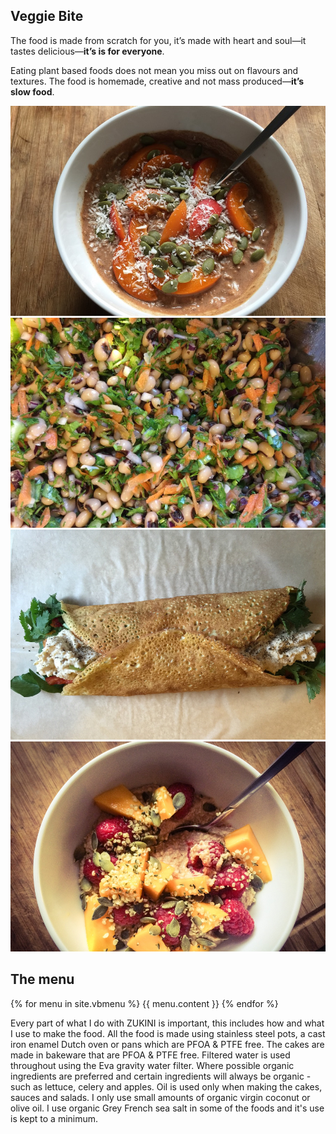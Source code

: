 <section class="l-panel editable">
<div class="l-wrap">
<div class="l-summary">
<h2>Veggie Bite</h2>
<p>The food is made from scratch for you, it’s made with heart and soul—it tastes delicious—<b>it’s is for everyone</b>.</p>
<p>Eating plant based foods does not mean you miss out on flavours and textures. The food is homemade, creative and not mass produced—<b>it’s slow food</b>.</p>

</div><!-- l-summary -->
<div class="l-content">
<!-- http://twitter.github.com/bootstrap/javascript.html#carousel -->
<div id="myCarousel" class="carousel slide">
<div class="carousel-inner">
    
<div class="item active">
<img src="/img/slow-porridge.jpg" alt="slow raw porridge" />
</div>
    
<div class="item">
<img src="/img/bean-salad.jpg" alt="blackeye bean salad" />
</div>
    
<div class="item">
<img src="/img/wrap.jpg" alt="sweet potato wrap" />
</div>

<div class="item">
<img src="/img/carob-porridge.jpg" alt="carob porridge" />
</div>
    
</div>
    
</div>
</div><!-- l-content -->
</div><!-- wrap -->
</section><!-- section -->

<section class="l-panel">
<div class="l-wrap">
    <div class="hero-unit menu">
    <h2>The menu</h2>
    {% for menu in site.vbmenu %}
    {{ menu.content }}
    {% endfor %}
    </div>
    </div><!-- wrap -->
    </section><!-- section -->

<section class="l-panel">
<div class="l-wrap">
<p>Every part of what I do with ZUKINI is important, this includes how and what I use to make the food. All the food is made using stainless steel pots, a cast iron enamel Dutch oven or pans which are PFOA &amp; PTFE free. The cakes are made in bakeware that are PFOA &amp; PTFE free. Filtered water is used throughout using the Eva gravity water filter. Where possible organic ingredients are preferred and certain ingredients will always be organic - such as lettuce, celery and apples. Oil is used only when making the cakes, sauces and salads. I only use small amounts of organic virgin coconut or olive oil. I use organic Grey French sea salt in some of the foods and it's use is kept to a minimum.</p>
    
</div><!-- wrap -->
</section><!-- section -->